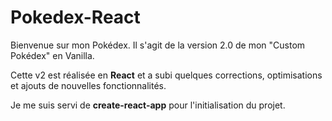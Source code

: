 # Pokedex-React

Bienvenue sur mon Pokédex. Il s'agit de la version 2.0 de mon "Custom Pokédex" en Vanilla.

Cette v2 est réalisée en **React** et a subi quelques corrections, optimisations et ajouts de nouvelles fonctionnalités.

Je me suis servi de **create-react-app** pour l'initialisation du projet.
